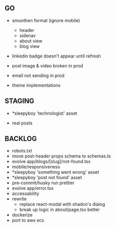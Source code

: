 ## GO
- smoothen format (ignore mobile)
  - header
  - sidenav
  - about view
  - blog view

- linkedin badge doesn't appear until refresh
- post image & video broken in prod
- email not sending in prod

- theme implementations

## STAGING
- *sleepyboy 'technologist' asset

- real posts

## BACKLOG
- robots.txt
- move post-header props schema to schemas.ts
- evolve app/blogs/[slug]/not-found.tsx
- mobile/responsiveness
- *sleepyboy 'something went wrong' asset
- *sleepyboy 'post not found' asset
- pre-commit/husky run prettier
- evolve app/error.tsx
- accessability
- rewrite
  - replace react-modal with shadcn's dialog
  - break up logic in about/page.tsx better
- dockerize
- port to aws ecs